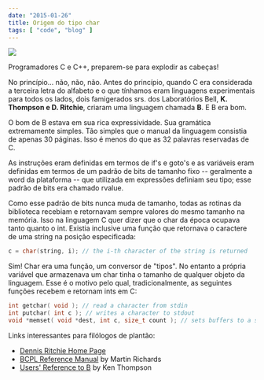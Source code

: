 ```yaml
---
date: "2015-01-26"
title: Origem do tipo char
tags: [ "code", "blog" ]
---
```

![](/images/SKX1ZjT.jpg?1)

Programadores C e C++, preparem-se para explodir as cabeças!

No princípio... não, não, não. Antes do princípio, quando C era considerada a terceira letra do alfabeto e o que tínhamos eram linguagens experimentais para todos os lados, dois famigerados srs. dos Laboratórios Bell, __K. Thompson e D. Ritchie__, criaram uma linguagem chamada __B__. E B era bom.

O bom de B estava em sua rica expressividade. Sua gramática extremamente simples. Tão simples que o manual da linguagem consistia de apenas 30 páginas. Isso é menos do que as 32 palavras reservadas de C.

As instruções eram definidas em termos de if's e goto's e as variáveis eram definidas em termos de um padrão de bits de tamanho fixo -- geralmente a word da plataforma -- que utilizada em expressões definiam seu tipo; esse padrão de bits era chamado rvalue.

Como esse padrão de bits nunca muda de tamanho, todas as rotinas da biblioteca recebiam e retornavam sempre valores do mesmo tamanho na memória. Isso na linguagem C quer dizer que o char da época ocupava tanto quanto o int. Existia inclusive uma função que retornava o caractere de uma string na posição especificada:

```cpp
c = char(string, i); // the i-th character of the string is returned
```

Sim! Char era uma função, um conversor de "tipos". No entanto a própria variável que armazenava um char tinha o tamanho de qualquer objeto da linguagem. Esse é o motivo pelo qual, tradicionalmente, as seguintes funções recebem e retornam ints em C:

```cpp
int getchar( void ); // read a character from stdin
int putchar( int c ); // writes a character to stdout
void *memset( void *dest, int c, size_t count ); // sets buffers to a specified character
```

Links interessantes para filólogos de plantão:

 - [Dennis Ritchie Home Page](http://www.cs.bell-labs.com/who/dmr/)
 - [BCPL Reference Manual](http://cm.bell-labs.com/cm/cs/who/dmr/bcpl.html) by Martin Richards
 - [Users' Reference to B](http://cm.bell-labs.com/cm/cs/who/dmr/kbman.html) by Ken Thompson

